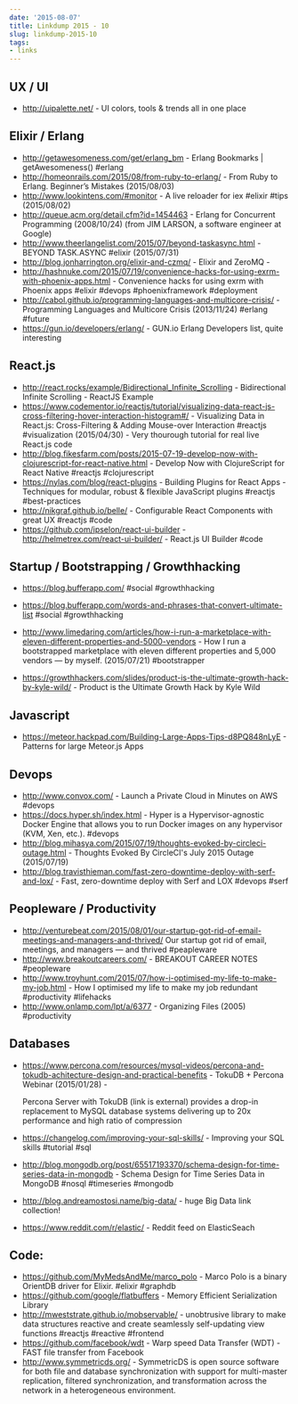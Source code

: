 ```yaml
---
date: '2015-08-07'
title: Linkdump 2015 - 10
slug: linkdump-2015-10
tags:
- links
---
```



## UX / UI

  - http://uipalette.net/ - UI colors, tools & trends all in one place


## Elixir /  Erlang

  - http://getawesomeness.com/get/erlang_bm - Erlang Bookmarks | getAwesomeness() #erlang
  - http://homeonrails.com/2015/08/from-ruby-to-erlang/ - From Ruby to Erlang. Beginner’s Mistakes (2015/08/03)
  - http://www.lookintens.com/#monitor - A live reloader for iex #elixir #tips (2015/08/02)
  - http://queue.acm.org/detail.cfm?id=1454463 - Erlang for Concurrent Programming (2008/10/24) (from JIM LARSON, a software engineer at Google)
  - http://www.theerlangelist.com/2015/07/beyond-taskasync.html - BEYOND TASK.ASYNC #elixir (2015/07/31)
  - http://blog.jonharrington.org/elixir-and-czmq/  - Elixir and ZeroMQ -
  - http://hashnuke.com/2015/07/19/convenience-hacks-for-using-exrm-with-phoenix-apps.html - Convenience hacks for using exrm with Phoenix apps #elixir #devops #phoenixframework #deployment
  - http://cabol.github.io/programming-languages-and-multicore-crisis/  - Programming Languages and Multicore Crisis (2013/11/24) #erlang #future
  - https://gun.io/developers/erlang/  - GUN.io Erlang Developers list, quite interesting

<!--more-->

## React.js

  - http://react.rocks/example/Bidirectional_Infinite_Scrolling - Bidirectional Infinite Scrolling - ReactJS Example
  - https://www.codementor.io/reactjs/tutorial/visualizing-data-react-js-cross-filtering-hover-interaction-histogram#/ - Visualizing Data in React.js: Cross-Filtering & Adding Mouse-over Interaction #reactjs #visualization (2015/04/30) - Very thourough tutorial for real live React.js code
  - http://blog.fikesfarm.com/posts/2015-07-19-develop-now-with-clojurescript-for-react-native.html - Develop Now with ClojureScript for React Native #reactjs #clojurescript
  - https://nylas.com/blog/react-plugins - Building Plugins for React Apps - Techniques for modular, robust & flexible JavaScript plugins #reactjs #best-practices
  - http://nikgraf.github.io/belle/ - Configurable React Components with great UX #reactjs #code
  - https://github.com/ipselon/react-ui-builder -  http://helmetrex.com/react-ui-builder/ - React.js UI Builder #code




## Startup / Bootstrapping / Growthhacking

  - https://blog.bufferapp.com/ #social #growthhacking
  - https://blog.bufferapp.com/words-and-phrases-that-convert-ultimate-list #social #growthhacking
  - http://www.limedaring.com/articles/how-i-run-a-marketplace-with-eleven-different-properties-and-5000-vendors - How I run a bootstrapped marketplace with eleven different properties and 5,000 vendors — by myself. (2015/07/21) #bootstrapper

  - https://growthhackers.com/slides/product-is-the-ultimate-growth-hack-by-kyle-wild/ -  Product is the Ultimate Growth Hack by Kyle Wild



## Javascript

  - https://meteor.hackpad.com/Building-Large-Apps-Tips-d8PQ848nLyE - Patterns for large Meteor.js Apps



##  Devops

  - http://www.convox.com/ - Launch a Private Cloud in Minutes on AWS #devops
  - https://docs.hyper.sh/index.html - Hyper is a Hypervisor-agnostic Docker Engine that allows you to run Docker images on any hypervisor (KVM, Xen, etc.). #devops
  - http://blog.mihasya.com/2015/07/19/thoughts-evoked-by-circleci-outage.html - Thoughts Evoked By CircleCI's July 2015 Outage  (2015/07/19)
  - http://blog.travisthieman.com/fast-zero-downtime-deploy-with-serf-and-lox/ - Fast, zero-downtime deploy with Serf and LOX #devops #serf


## Peopleware / Productivity

  - http://venturebeat.com/2015/08/01/our-startup-got-rid-of-email-meetings-and-managers-and-thrived/ Our startup got rid of email, meetings, and managers — and thrived  #peapleware
  - http://www.breakoutcareers.com/ - BREAKOUT CAREER NOTES #peopleware
  -  http://www.troyhunt.com/2015/07/how-i-optimised-my-life-to-make-my-job.html - How I optimised my life to make my job redundant  #productivity #lifehacks
  - http://www.onlamp.com/lpt/a/6377 - Organizing Files  (2005) #productivity



## Databases

  - https://www.percona.com/resources/mysql-videos/percona-and-tokudb-achitecture-design-and-practical-benefits - TokuDB + Percona Webinar (2015/01/28) -

    Percona Server with TokuDB (link is external) provides a drop-in replacement to MySQL database systems delivering up to 20x performance and high ratio of compression
  - https://changelog.com/improving-your-sql-skills/ - Improving your SQL skills #tutorial #sql
  - http://blog.mongodb.org/post/65517193370/schema-design-for-time-series-data-in-mongodb - Schema Design for Time Series Data in MongoDB #nosql #timeseries #mongodb
  - http://blog.andreamostosi.name/big-data/ - huge Big Data link collection!
  - https://www.reddit.com/r/elastic/ - Reddit feed on ElasticSeach





## Code:
  - https://github.com/MyMedsAndMe/marco_polo - Marco Polo is a binary OrientDB driver for Elixir. #elixir #graphdb
  - https://github.com/google/flatbuffers - Memory Efficient Serialization Library
  - http://mweststrate.github.io/mobservable/ - unobtrusive library to make data structures reactive and create seamlessly self-updating view functions #reactjs #reactive #frontend
  - https://github.com/facebook/wdt - Warp speed Data Transfer (WDT) - FAST file transfer from Facebook
  - http://www.symmetricds.org/ - SymmetricDS is open source software for both file and database synchronization with support for multi-master replication, filtered synchronization, and transformation across the network in a heterogeneous environment.
